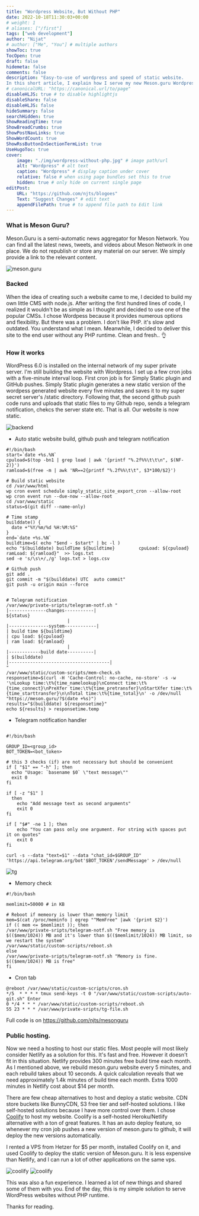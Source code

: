 ```yaml
---
title: "Wordpress Website, But Without PHP"
date: 2022-10-18T11:30:03+00:00
# weight: 1
# aliases: ["/first"]
tags: ["web development"]
author: "Nijat"
# author: ["Me", "You"] # multiple authors
showToc: true
TocOpen: true
draft: false
hidemeta: false
comments: false
description: "Easy-to-use of wordpress and speed of static website.
In this short article, I explain how I serve my new Meson.guru Wordpress websites without PHP."
# canonicalURL: "https://canonical.url/to/page"
disableHLJS: true # to disable highlightjs
disableShare: false
disableHLJS: false
hideSummary: false
searchHidden: true
ShowReadingTime: true
ShowBreadCrumbs: true
ShowPostNavLinks: true
ShowWordCount: true
ShowRssButtonInSectionTermList: true
UseHugoToc: true
cover:
    image: "./img/wordpress-without-php.jpg" # image path/url
    alt: "Wordpress" # alt text
    caption: "Wordpress" # display caption under cover
    relative: false # when using page bundles set this to true
    hidden: true # only hide on current single page
editPost:
    URL: "https://github.com/njts/blogoes"
    Text: "Suggest Changes" # edit text
    appendFilePath: true # to append file path to Edit link
---
```

### What is Meson Guru? 

Meson.Guru is  a semi-automatic news aggregator for Meson Network. You can find all the latest news, tweets, and videos about Meson Network in one place. We do not republish or store any material on our server. We simply provide a link to the relevant content.

![meson.guru](/img/mesonguru.png)
 

### Backed

When the idea of creating such a website came to me, I decided to build my own little CMS with node.js. After writing the first hundred lines of code, I realized it wouldn't be as simple as I thought and decided to use one of the popular CMSs. I chose Wordpess because it provides numerous options and flexibility. But there was a problem. I don't like PHP. it's slow and outdated. You understand what I mean. Meanwhile, I decided to deliver this site to the end user without any PHP runtime. Clean and fresh.. 👌

### How it works

WordPress 6.0 is installed on the internal network of my super private server. I'm still building the website with Wordpress. I set up a few cron jobs with a five-minute interval loop. First cron job is for Simply Static plugin and GitHub pushes. Simply Static plugin generates a new static version of the wordpess generated website every five minutes and saves it to my super secret server's /static directory. Following that, the second github push code runs and uploads that static files to my Github repo, sends a telegram notification, chekcs the server state etc.
That is all. Our website is now static.

![backend](/img/archt.jpg)

- Auto static website build, github push and telegram notification
```
#!/bin/bash
start=`date +%s.%N`
cpuload=$(top -bn1 | grep load | awk '{printf "%.2f%%\t\t\n", $(NF-2)}')
ramload=$(free -m | awk 'NR==2{printf "%.2f%%\t\t", $3*100/$2}')

# Build static website
cd /var/www/html
wp cron event schedule simply_static_site_export_cron --allow-root
wp cron event run --due-now --allow-root
cd /var/www/static
status=$(git diff --name-only)

# Time stamp
builddate() {
  date +"%Y/%m/%d %H:%M:%S"
}
end=`date +%s.%N`
buildtime=$( echo "$end - $start" | bc -l )
echo "$(builddate) buildTime ${buildtime}         cpuLoad: ${cpuload} ramLoad: ${ramload}"  >> logs.txt
sed -e 's/\s\+/,/g' logs.txt > logs.csv

# Github push
git add .
git commit -m "$(builddate) UTC  auto commit"
git push -u origin main --force


# Telegram notification
/var/www/private-sripts/telegram-notf.sh "
|--------------changes-----------|
${status}
                       |
|---------------system------------|
| build time ${buildtime}
| cpu load: ${cpuload}
| ram load: ${ramload}
                       |
|------------build date----------|
| $(builddate)
|--------------------------------------|
"
/var/www/static/custom-scripts/mem-check.sh
responsetime=$(curl -H 'Cache-Control: no-cache, no-store' -s -w '\nLookup time:\t%{time_namelookup}\nConnect time:\t%{time_connect}\nPreXfer time:\t%{time_pretransfer}\nStartXfer time:\t%{time_starttransfer}\n\nTotal time:\t%{time_total}\n' -o /dev/null "https://meson.guru/?$(date +%s)")
results="$(builddate) ${responsetime}"
echo ${results} > responsetime.temp
```

- Telegram notification handler
```

#!/bin/bash
    
GROUP_ID=<group_id>
BOT_TOKEN=<bot_token>

# this 3 checks (if) are not necessary but should be convenient
if [ "$1" == "-h" ]; then
  echo "Usage: `basename $0` \"text message\""
  exit 0
fi

if [ -z "$1" ]
  then
    echo "Add message text as second arguments"
    exit 0
fi

if [ "$#" -ne 1 ]; then
    echo "You can pass only one argument. For string with spaces put it on quotes"
    exit 0
fi

curl -s --data "text=$1" --data "chat_id=$GROUP_ID" 'https://api.telegram.org/bot'$BOT_TOKEN'/sendMessage' > /dev/null
```
![tg](/img/tg.png)
- Memory check
```
#!/bin/bash

memlimit=50000 # in KB

# Reboot if memeory is lower than memory limit
mem=$(cat /proc/meminfo | egrep "^MemFree" |awk '{print $2}')
if (( mem <= $memlimit )); then
/var/www/private-sripts/telegram-notf.sh "Free memory is $(($mem/1024)) MB and it's lower than $(($memlimit/1024)) MB limit, so we restart the system"
/var/www/static/custom-scripts/reboot.sh
else
/var/www/private-sripts/telegram-notf.sh "Memory is fine. $(($mem/1024)) MB is free"
fi
```

- Cron tab
```
@reboot /var/www/static/custom-scripts/cron.sh
*/5  * * * * tmux send-keys -t 0 "/var/www/static/custom-scripts/auto-git.sh" Enter
0 */4 * * * /var/www/static/custom-scripts/reboot.sh
55 23 * * * /var/www/private-sripts/tg-file.sh
```
Full code is on https://github.com/njts/mesonguru
### Public hosting.

Now we need a hosting to host our static files. Most people will most likely consider Netlify as a solution for this. It's fast and free. However it doesn't fit in this situation. Netlify provides 300 minutes free build time each month. As I mentioned above, we rebuild meson.guru website every 5 minutes, and each rebuild takes about 10 seconds. A quick calculation reveals that we need approximately 1.4k minutes of build time each month. Extra 1000 minutes in Netlify cost about $14 per month.

There are few cheap alternatives to host and deploy a static website. CDN store buckets like BunnyCDN, S3 free tier and self-hosted solutions. 
I like self-hosted solutions because I have more control over them. I chose [Coolify](https://coolify.io) to host my website. Coolify is a self-hosted Heroku/Netlify alternative with a ton of great features. It has an auto deploy feature, so whenever my cron job pushes a new version of meson.guru to github, it will deploy the new versions automatically.

I rented a VPS from Hetzer for $5 per month, installed Coolify on it, and used Coolify to deploy the static version of Meson.guru. It is less expensive than Netlify, and I can run a lot of other applications on the same vps.

![coolify](/img/coolify-1.png)
![coolify](/img/coolify-2.png)

This was also a fun experience. I learned a lot of new things and shared some of them with you.
End of the day, this is my simple solution to serve WordPress websites without PHP runtime.

Thanks for reading.